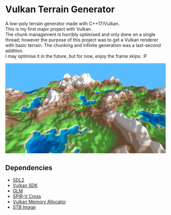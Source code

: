 # Vulkan Terrain Generator
A low-poly terrain generator made with C++17/Vulkan.  
This is my first major project with Vulkan.  
The chunk management is horribly optimised and only done on a single thread; however the purpose of this project was to get a Vulkan renderer with basic terrain. The chunking and infinite generation was a last-second addition.  
I may optimise it in the future, but for now, enjoy the frame skips. :P

![Terrain](images/terrain.png)

## Dependencies
* [SDL2](https://www.libsdl.org/download-2.0.php)
* [Vulkan SDK](https://www.lunarg.com/vulkan-sdk/)
* [GLM](https://glm.g-truc.net/0.9.9/index.html)
* [SPIR-V Cross](https://github.com/KhronosGroup/SPIRV-Cross)
* [Vulkan Memory Allocator](https://github.com/GPUOpen-LibrariesAndSDKs/VulkanMemoryAllocator)
* [STB Image](https://github.com/nothings/stb)
